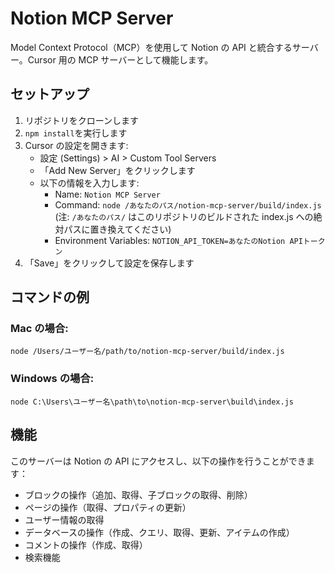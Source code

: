 # Notion MCP Server

Model Context Protocol（MCP）を使用して Notion の API と統合するサーバー。Cursor 用の MCP サーバーとして機能します。

## セットアップ

1. リポジトリをクローンします
2. `npm install`を実行します
3. Cursor の設定を開きます:
   - 設定 (Settings) > AI > Custom Tool Servers
   - 「Add New Server」をクリックします
   - 以下の情報を入力します:
     - Name: `Notion MCP Server`
     - Command: `node /あなたのパス/notion-mcp-server/build/index.js`
       (注: `/あなたのパス/` はこのリポジトリのビルドされた index.js への絶対パスに置き換えてください)
     - Environment Variables: `NOTION_API_TOKEN=あなたのNotion APIトークン`
4. 「Save」をクリックして設定を保存します

## コマンドの例

### Mac の場合:

```
node /Users/ユーザー名/path/to/notion-mcp-server/build/index.js
```

### Windows の場合:

```
node C:\Users\ユーザー名\path\to\notion-mcp-server\build\index.js
```

## 機能

このサーバーは Notion の API にアクセスし、以下の操作を行うことができます：

- ブロックの操作（追加、取得、子ブロックの取得、削除）
- ページの操作（取得、プロパティの更新）
- ユーザー情報の取得
- データベースの操作（作成、クエリ、取得、更新、アイテムの作成）
- コメントの操作（作成、取得）
- 検索機能
